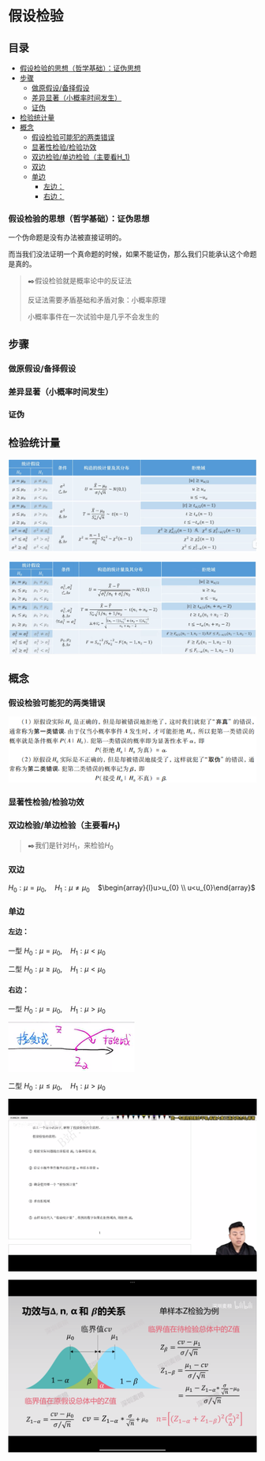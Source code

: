 # 假设检验

## 目录

-   [假设检验的思想（哲学基础）：证伪思想](#假设检验的思想哲学基础证伪思想)
-   [步骤](#步骤)
    -   [做原假设/备择假设](#做原假设备择假设)
    -   [差异显著（小概率时间发生）](#差异显著小概率时间发生)
    -   [证伪](#证伪)
-   [检验统计量](#检验统计量)
-   [概念](#概念)
    -   [假设检验可能犯的两类错误](#假设检验可能犯的两类错误)
    -   [显著性检验/检验功效](#显著性检验检验功效)
    -   [双边检验/单边检验（主要看H\_1)](#双边检验单边检验主要看H_1)
    -   [双边](#双边)
    -   [单边](#单边)
        -   [左边：](#左边)
        -   [右边：](#右边)

### 假设检验的思想（哲学基础）：证伪思想

一个伪命题是没有办法被直接证明的。

而当我们没法证明一个真命题的时候，如果不能证伪，那么我们只能承认这个命题是真的。

> ✒️假设检验就是概率论中的反证法
>
> 反证法需要矛盾基础和矛盾对象：小概率原理
>
> 小概率事件在一次试验中是几乎不会发生的

## 步骤

### 做原假设/备择假设

### 差异显著（小概率时间发生）

### 证伪

## 检验统计量

![](image/image_ZJj0EkLWlm.png)

![](image/image_SrEzNu9kZE.png)

## 概念

### 假设检验可能犯的两类错误

![](image/image_lCKv9tG872.png)

### 显著性检验/检验功效

### 双边检验/单边检验（主要看$H_1$)

> ✒️我们是针对$H_1$，来检验$H_0$

### 双边

$H_{0}: \mu=\mu_{0}, \quad  H_{1}: \mu≠\mu_{0} \quad$$\begin{array}{l}u>u_{0} \\ u<u_{0}\end{array}$

### 单边

#### 左边：

一型 $H_{0}: \mu=\mu_{0}, \quad  H_{1}: \mu<\mu_{0} \quad$

二型 $H_{0}: \mu≥\mu_{0}, \quad  H_{1}: \mu<\mu_{0} \quad$

#### 右边：

一型 $H_{0}: \mu=\mu_{0}, \quad  H_{1}: \mu>\mu_{0} \quad$

![](image/image_rT9H_mfzjm.png)

二型 $H_{0}: \mu≤\mu_{0}, \quad  H_{1}: \mu>\mu_{0} \quad$

![](image/E8FA8C15-B4D4-4369-B5E8-C5CA55889467_qZiq2jyrwv.png)

![](image/27E82A87-9743-45DC-ABCA-C09A17C780DF_y8dQ29jr1z.png)
